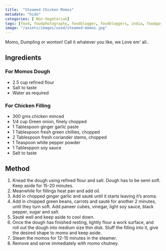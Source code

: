 ```yaml
---
title:  "Steamed Chicken Momos"
metadate: "hide"
categories: [ Non-Vegetarian]
tags: [food, foodphotography, foodblogger, foodbloggers, india, foodgasm, indianfood, love, foodcoma, foodporn,indiancooking, indianrecipe, foodlovers, indianfood, indianfoodbloggers, foodiesofinstagram, foodlove, indian, indiancouple, eatlocal, eathealthy, eatwell, desifood, trending, tasty, taste, yummyinmytummy, foodie, instafood, instafoodie, foodstagram, instagood, passionatepaprika, foodblog, easy, indian, recipe, mothersrecipe, cooking, easycooking, easyrecipe, simple, simplefood, momos, dumplings, dumpling, momo, wonton, wontons, nonvegetarian, nonveg, steamedmomo]
image: "/assets/images/used/steamed-momos.jpg"
---
```


Momo, Dumpling or wonton! Call it whatever you like, we Love em' all..

## Ingredients

### For Momos Dough

- 2.5 cup refined flour
- Salt to taste
- Water as required

### For Chicken Filling

- 300 gms chicken minced
- 1/4 cup Green onion, finely chopped
- 1 Tablespoon ginger garlic paste
- 1 Tablespoon fresh green chillies, chopped
- 2 Tablespoon fresh coriander stems, chopped
- 1 Teaspoon white pepper powder
- 1 Tablesppon soy sauce
- Salt to taste

## Method

1. Knead the dough using refined flour and salt. Dough has to be semi soft. Keep aside for 15-20 minutes.
2. Meanwhile for fillings heat pan and add oil.
3. Add in chopped ginger garlic and sauté until it starts leaving it’s aroma.
4. Add in chopped green beans, carrots and sauté for another 2 minutes, until they turn soft. Add paneer cubes, vinegar, light soy sauce, black pepper, sugar and salt.
5. Sauté well and keep aside to cool down.
6. Once the dough has finished resting, lightly flour a work surface, and roll out the dough into medium size thin disk. Stuff the filling into it, give the desired shape to momo and keep aside.
7. Steam the momos for 12-15 minutes in the steamer.
8. Remove and serve immediately with momo chutney.

